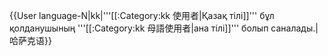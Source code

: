 {{User language-N|kk|'''[[:Category:kk 使用者|Қазақ тілі]]''' бұл қолданушының '''[[:Category:kk 母語使用者|ана тілі]]''' болып саналады.|哈萨克语}} <noinclude>
</noinclude>